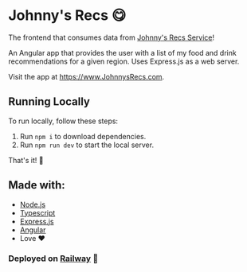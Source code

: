 # Johnny's Recs 😋

The frontend that consumes data from [Johnny's Recs Service](https://github.com/Johnnyboy7781/johnnys-recs-service)!

An Angular app that provides the user with a list of my food and drink recommendations for a given region. Uses Express.js as a web server.

Visit the app at https://www.JohnnysRecs.com.

## Running Locally

To run locally, follow these steps:

1. Run ```npm i``` to download dependencies.
2. Run ```npm run dev``` to start the local server.

That's it! 🎉

## Made with:

- [Node.js](https://nodejs.org/en)
- [Typescript](https://www.typescriptlang.org/)
- [Express.js](https://expressjs.com/)
- [Angular](https://angular.dev/)
- Love ❤️

### Deployed on [Railway](https://railway.app/) 🚅

